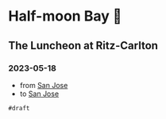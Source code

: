 # Half-moon Bay 🌊

## The Luncheon at Ritz-Carlton

### 2023-05-18

- from [San Jose](san-jose#2024-05-10)
- to [San Jose](san-jose#2024-05-10)

`#draft`
